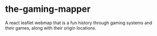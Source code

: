 # the-gaming-mapper
 A react leaflet webmap that is a fun history through gaming systems and their games, along with their origin locations.
